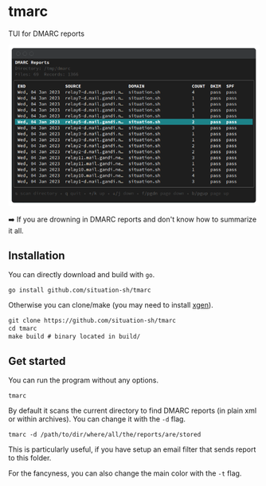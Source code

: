 # tmarc

TUI for DMARC reports

![tmarc](assets/demo.png)

:arrow_right: If you are drowning in DMARC reports and don't know how to summarize it all.

## Installation

You can directly download and build with `go`.

```shell
go install github.com/situation-sh/tmarc
```

Otherwise you can clone/make (you may need to install [xgen](https://github.com/xuri/xgen)).

```shell
git clone https://github.com/situation-sh/tmarc
cd tmarc
make build # binary located in build/
```

## Get started

You can run the program without any options.

```shell
tmarc
```

By default it scans the current directory to find DMARC reports (in plain xml or within archives).
You can change it with the `-d` flag.

```shell
tmarc -d /path/to/dir/where/all/the/reports/are/stored
```

This is particularly useful, if you have setup an email filter that sends report to this folder.

For the fancyness, you can also change the main color with the `-t` flag.
